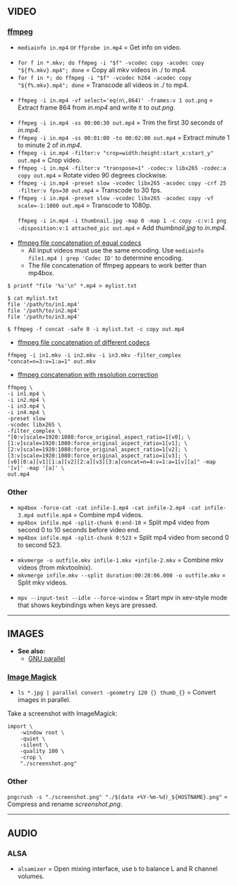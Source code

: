 
## VIDEO

### [ffmpeg](https://ffmpeg.org/ffmpeg.html)

- `mediainfo in.mp4` or `ffprobe in.mp4` = Get info on video.
<br><br>
- `for f in *.mkv; do ffmpeg -i "$f" -vcodec copy -acodec copy "${f%.mkv}.mp4"; done` = Copy all mkv videos in ./ to mp4.
- `for f in *; do ffmpeg -i "$f" -vcodec h264 -acodec copy "${f%.mkv}.mp4"; done` = Transcode all videos in ./ to mp4.
<br><br>
- `ffmpeg -i in.mp4 -vf select='eq(n\,864)' -frames:v 1 out.png` = Extract frame 864 from *in.mp4* and write it to *out.png*.
<br><br>
- `ffmpeg -i in.mp4 -ss 00:00:30 out.mp4` = Trim the first 30 seconds of *in.mp4*.
- `ffmpeg -i in.mp4 -ss 00:01:00 -to 00:02:00 out.mp4` = Extract minute 1 to minute 2 of *in.mp4*.
- `ffmpeg -i in.mp4 -filter:v "crop=width:height:start_x:start_y" out.mp4` = Crop video.
- `ffmpeg -i in.mp4 -filter:v "transpose=1" -codec:v libx265 -codec:a copy out.mp4` = Rotate video 90 degrees clockwise.
- `ffmpeg -i in.mp4 -preset slow -vcodec libx265 -acodec copy -crf 25 -filter:v fps=30 out.mp4` = Transcode to 30 fps.
- `ffmpeg -i in.mp4 -preset slow -vcodec libx265 -acodec copy -vf scale=-1:1080 out.mp4` = Transcode to 1080p.
<br><br>
`ffmpeg -i in.mp4 -i thumbnail.jpg -map 0 -map 1 -c copy -c:v:1 png -disposition:v:1 attached_pic out.mp4` = Add *thumbnail.jpg* to *in.mp4*.
<br><br>
- [ffmpeg file concatenation of equal codecs](https://trac.ffmpeg.org/wiki/Concatenate)
  - All input videos must use the same encoding. Use `mediainfo file1.mp4 | grep 'Codec ID'` to determine encoding.
  - The file concatenation of ffmpeg appears to work better than mp4box.
```
$ printf "file '%s'\n" *.mp4 > mylist.txt

$ cat mylist.txt
file '/path/to/in1.mp4'
file '/path/to/in2.mp4'
file '/path/to/in3.mp4'

$ ffmpeg -f concat -safe 0 -i mylist.txt -c copy out.mp4
```
- [ffmpeg file concatenation of different codecs](https://ffmpeg.org/ffmpeg-filters.html#concat)
```
ffmpeg -i in1.mkv -i in2.mkv -i in3.mkv -filter_complex "concat=n=3:v=1:a=1" out.mkv
```
- [ffmpeg concatenation with resolution correction](https://stackoverflow.com/a/48853654)
```
ffmpeg \
-i in1.mp4 \
-i in2.mp4 \
-i in3.mp4 \
-i in4.mp4 \
-preset slow
-vcodec libx265 \
-filter_complex \
"[0:v]scale=1920:1080:force_original_aspect_ratio=1[v0]; \
[1:v]scale=1920:1080:force_original_aspect_ratio=1[v1]; \
[2:v]scale=1920:1080:force_original_aspect_ratio=1[v2]; \
[3:v]scale=1920:1080:force_original_aspect_ratio=1[v3]; \
[v0][0:a][v1][1:a][v2][2:a][v3][3:a]concat=n=4:v=1:a=1[v][a]" -map '[v]' -map '[a]' \
out.mp4
```

### Other

- `mp4box -force-cat -cat infile-1.mp4 -cat infile-2.mp4 -cat infile-3.mp4 outfile.mp4` = Combine mp4 videos.
- `mp4box infile.mp4 -split-chunk 0:end-10` = Split mp4 video from second 0 to 10 seconds before video end.
- `mp4box infile.mp4 -split-chunk 0:523` = Split mp4 video from second 0 to second 523.
<br><br>
- `mkvmerge -o outfile.mkv infile-1.mkv +infile-2.mkv` = Combine mkv videos (from mkvtoolnix).
- `mkvmerge infile.mkv --split duration:00:28:06.000 -o outfile.mkv` = Split mkv videos.
<br><br>
- `mpv --input-test --idle --force-window` = Start mpv in xev-style mode that shows keybindings when keys are pressed.


---
## IMAGES

- **See also:**
  - [GNU parallel](http://www.gnu.org/software/parallel/)

### [Image Magick](https://imagemagick.org/script/command-line-processing.php)

- `ls *.jpg | parallel convert -geometry 120 {} thumb_{}` = Convert images in parallel.

Take a screenshot with ImageMagick:
```
import \
    -window root \
    -quiet \
    -silent \
    -quality 100 \
    -crop \
    "./screenshot.png"
```

### Other

`pngcrush -s "./screenshot.png" "./$(date +%Y-%m-%d)_${HOSTNAME}.png"` = Compress and rename *screenshot.png*.

---
## AUDIO

### ALSA

- `alsamixer` = Open mixing interface, use `b` to balance L and R channel volumes.
